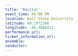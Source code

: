```yaml
---
title: 'Recital'
event_time: 08:00 PM
location: Ball State University
latitude: 40.1972366
longitude: -85.4088412
performance_url: 
ticket_information_url: 
ensemble: 
conductor: 
---
```

